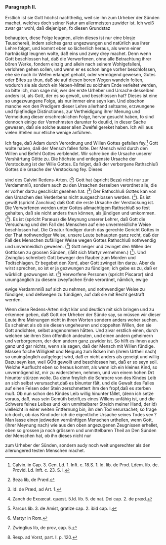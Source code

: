 

### Paragraph II. ###

Erstlich ist sie Gott höchst nachtheilig,
weil sie ihn zum Urheber der Sünden machet, welches
doch seiner Natur am allermeisten zuwider ist. Ich
weiß zwar gar wohl, daß diejenigen, fo diesen Grundstaz
<!-- Seite 168 -->
behaupten, diese Folge leugnen, allein dieses ist nur
eine blosje Teuscherei), indem solches ganz ungezwungen 
und natürlich aus ihrer Lehre folget, und kommt
eben so lächerlich heraus, als wenn einer hartnäckigt
leugnen wolte, daß eins und zwey drey machet. Denn
wenn Gott beschlossen hat, daß die Verworfenen,
ohne alle Betrachtung ihrer bören Werke, fondern einzig
und allein nach seinem Wohlgefalleni, verlohren
gehen sollen, und wenn er es schon lange vorher beschlofssen,
ehe sie noch ilır Wefen erlanget gehabt, oder vermögend
gewesen, Gutes oder Bifes zu thun, daß sie
auf diesen boren Wegen wandeln folten, wodurch sie als
durch ein Neben-Mittel zu solchem Ende verleitet werden,
so bitte ich, man sage mir, wer der erste Urheber
und Ursache desselben anders ist, als Gott, der es so
gewolt, und beschlossen hat? Dieses ist eine so ungezwungene
Folge, als nur immer eine seyn kan. Und
obschon manche von den Predigern dieser Lehre allerhand
seltsame, erzwungene und fpięfindige Distinctiones,
zur Vertheidigung ihrer Menung und Vermeidung
dieser erschrecklichen Folge, hervor gesucht haben,
fo sind dennoch einige der Vornehmsten darunter fo
deutlid, in dieser Sache gewesen, daß sie solche ausser
allen Zweifel gereket haben. Ich will aus vielen
Stellen nur etliche wenige anführen.

Ich fage, daß Adam durch Verordnung
und Willen Gottes gefallen fey.[^k6f2] Gott wolte
haben, daß der Mensch fallen folte. Der Mensch 
wird durch den Willen und Befehl Gottes verblendet.
Wir schreiben die Ursache unserer Vershärtung
Götte zu. Die höchste und entlegenste
Ursache der Verstockung ist der Wille Gottes.
Es folget, daß der verborgene Rathschluß
Gottes die úrsache der Verstockung fey. Dieses
<!-- Seite 169 -->
sind des Calvini Redens-Arten. ([^k6p2f3]) Gott hat 
(spricht Beza) nicht nur zur Verdammniß, sondern
auch zu den Ursachen derselben verordnet alle, die
er vorher darzu geschickt gesehen hat. ([^k6p2f4]) Der 
Rathschluß Gottes kan von den Ursachen des 
Verderbens nicht ausgeschlossen werden. ([^k6p2f5]). Es 
ist gewiß (spricht Zanchius) daß Gott die erste 
Ursache der Verstockung ist. Die Verworfenen 
werden unter Gottes allmachtigem Rathschluß 
so fest gehalten, daß sie nicht anders thun können, 
als jündigen und umkommen. ([^k6p2f6]). Es ist (spricht 
Paræus) die Meynung unserer Lehrer, daß Gott 
die Versuchung und den Fall des Menschen auf 
eine unvermeidliche Weise beschlossen hat. Die 
Creatur fündiger durch das gerechte Gericht 
Gottes in der That nothwendiger Weise, unsere 
Leute behaupten ganz recht, daß der Fall des 
Menschen zufälliger Weise wegen Gottes Rathschluß 
nothwendig und unvermeidlich gewesen. 
([^k6p2f7]) Gott neiger und zwinget den Willen der 
Gottlosen zu grossen Sünden, (låßt sich Martyr 
vernehmen.) ([^k6p2f8]). Und Zwinglius schreibet: Gott 
beweger den Rauber zum Morden und Todtschlagen. 
Er begebet den Xord, aber Gott 
zwinget ibn darzu. Aber du wirst sprechen, so
ist er ja gezwungen zu fündigen; ich gebe es zu,
daß er wůrklich gezwungen ist. ([^k6p2f9]) Verworfene
Personen (spricht Piscaror) sind unumgänglich
zu diesem zweyfachen Ende verordnet, nåmlich, ewige
<!-- Seite 170 -->
ewige Verdamınniß auf sich zu nehmen, und nothwendiger
Weise zu fündigen; und deßwegen zu
fündigen, auf daß sie mit Recht gestraft werden.

Wenn diese Redens-Arten nidyt klar und deutlich mit
sich bringen und zu erkennen geben, daß Gott der Urheber
der Sünde say, so müssen wir dieser Leute ihre Meinungen
nicht in ihren Worten sondern anders woher
suchen. Es scheinet als ob sie diesen ungeheuren und doppelten
Willen, den sie Gott andichten, selbst angenommen
håtten. Und zivar erstlich einen, durch welchen sie
ihren Sinn öffentlich andeuten, und einen andern geheimern
und verborgenern, der dem andern ganz zuwider
ist. So hilft es ihnen auch ganz und gar nichts, wenn
sie sagen, daß der Mensch mit Willen fündige. Massen
folche Willigkeit und Neigung zum Bdsen ihm (ihrem
Urtheil nach) so unuingånglich aufgeleget wird, daß er
nicht anders als geneigt und willig Dazu seyn kan, weil
GÖtt gewollt und beschlossen hat, daß er so seyn soll.
Welche Ausflucht eben so heraus kommt, als wenn ich
ein kleines Kind, so unvermögend ist, mir zu widerstehen,
nehmen, und von einem hohen Drt hinunter stürzen wolte.
Da denn freylich die Schrocre von des Kindes Leib
an sich selbst verursachet,daß es binunter fålt, und die Gewalt
des Falles auf einen Felsen oder Stein zerschmettert
ihm den fropf,daß es sterben muß. Ob nun schon des
Kindes Leib willig hinunter fållet, (denn ich setze voraus,
daß, was sein Gemüth betrift,es eines Willens unfähig
ist, und die Schwere feines Leibes und kein unmittelbarer
Streich meiner Hand, der id) vielleicht in einer weiten
Entfernung bin, ilm den Tod verursachet; so frage
ich doch, ob das Kind oder ich die eigentliche Ursache seines
Todes sev ? Man lasse einen jedweden vernünftigen
Menschen urtheilen, wenn Gott, (ihrer Meynung nach)
wie aus den oben angezugenen Zeugnissen erhellet, eben
so grossen ja noch grössern und unmittelbaren Theil an
Den Súnden der Menschen hat, ob ihn dieses nicht nur
<!-- Seite 170 --><!-- content-0130.xml -->
zum Urheber der Sünden, sondern audy noch weit ungerechter
als den allerungered testen Menschen machet.



[^k6f2]: Calvin. in Cap. 3. Gen. Ld. 1. Inft. c. 18.S. 1. ld. lib. de Prxd. Ldem. lib. de. Provid. Ld. Inft. c. 23. S. i.
[^k6p2f3]: Beza lib, de Præd. 
[^k6p2f4]: Id. de Præd, ad Art. 1. 
[^k6p2f5]: Zanch de Excæcat. quæst. 5.ld. lib. 5. de nat. Dei cap. 2. de præd.
[^k6p2f6]: Parcus lib. 3. de Amist, gratize cap. 2. ibid cap. I.
[^k6p2f7]: Martyr in Rom.
[^k6p2f8]: Zwinglius lib, de prov, cap. 5.
[^k6p2f9]: Resp. ad Vorst, part. I. p. 120.
